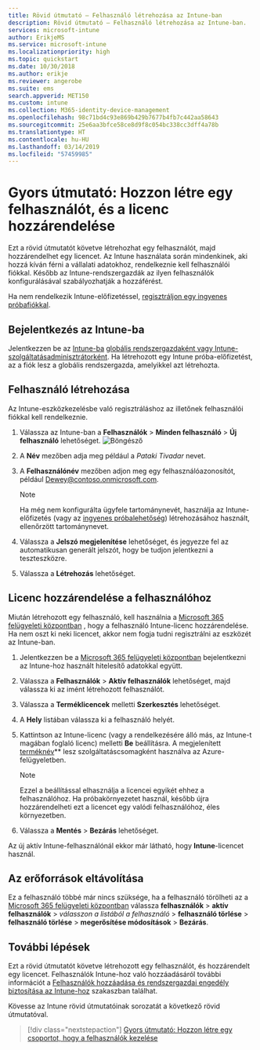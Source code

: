 ```yaml
---
title: Rövid útmutató – Felhasználó létrehozása az Intune-ban
description: Rövid útmutató – Felhasználó létrehozása az Intune-ban.
services: microsoft-intune
author: ErikjeMS
ms.service: microsoft-intune
ms.localizationpriority: high
ms.topic: quickstart
ms.date: 10/30/2018
ms.author: erikje
ms.reviewer: angerobe
ms.suite: ems
search.appverid: MET150
ms.custom: intune
ms.collection: M365-identity-device-management
ms.openlocfilehash: 98c71bd4c93e869b429b7677b4fb7c442aa58643
ms.sourcegitcommit: 25e6aa3bfce58ce8d9f8c054bc338cc3dff4a78b
ms.translationtype: HT
ms.contentlocale: hu-HU
ms.lasthandoff: 03/14/2019
ms.locfileid: "57459985"
---
```

# <a name="quickstart-create-a-user-and-assign-a-license-to-it"></a>Gyors útmutató: Hozzon létre egy felhasználót, és a licenc hozzárendelése

Ezt a rövid útmutatót követve létrehozhat egy felhasználót, majd hozzárendelhet egy licencet. Az Intune használata során mindenkinek, aki hozzá kíván férni a vállalati adatokhoz, rendelkeznie kell felhasználói fiókkal. Később az Intune-rendszergazdák az ilyen felhasználók konfigurálásával szabályozhatják a hozzáférést.

Ha nem rendelkezik Intune-előfizetéssel, [regisztráljon egy ingyenes próbafiókkal](free-trial-sign-up.md).

## <a name="sign-in-to-intune"></a>Bejelentkezés az Intune-ba

Jelentkezzen be az [Intune-ba](https://aka.ms/intuneportal) [globális rendszergazdaként vagy Intune-szolgáltatásadminisztrátorként](users-add.md#types-of-administrators). Ha létrehozott egy Intune próba-előfizetést, az a fiók lesz a globális rendszergazda, amelyikkel azt létrehozta.

## <a name="create-a-user"></a>Felhasználó létrehozása

Az Intune-eszközkezelésbe való regisztráláshoz az illetőnek felhasználói fiókkal kell rendelkeznie.

1. Válassza az Intune-ban a **Felhasználók** > **Minden felhasználó** > **Új felhasználó** lehetőséget.
![Böngésző](media/quickstart-create-user/create-user.png)
2. A **Név** mezőben adja meg például a *Pataki Tivadar* nevet.
3. A **Felhasználónév** mezőben adjon meg egy felhasználóazonosítót, például Dewey@contoso.onmicrosoft.com.

    > [!NOTE]
    > Ha még nem konfigurálta ügyfele tartománynevét, használja az Intune-előfizetés (vagy az [ingyenes próbalehetőség](free-trial-sign-up.md#sign-up-for-a-microsoft-intune-free-trial)) létrehozásához használt, ellenőrzött tartománynevet. 

4. Válassza a **Jelszó megjelenítése** lehetőséget, és jegyezze fel az automatikusan generált jelszót, hogy be tudjon jelentkezni a teszteszközre.
5. Válassza a **Létrehozás** lehetőséget.

## <a name="assign-a-license-to-the-user"></a>Licenc hozzárendelése a felhasználóhoz

Miután létrehozott egy felhasználó, kell használnia a [Microsoft 365 felügyeleti központban](http://go.microsoft.com/fwlink/p/?LinkId=698854) , hogy a felhasználó Intune-licenc hozzárendelése. Ha nem oszt ki neki licencet, akkor nem fogja tudni regisztrálni az eszközét az Intune-ban. 

1. Jelentkezzen be a [Microsoft 365 felügyeleti központban](http://go.microsoft.com/fwlink/p/?LinkId=698854) bejelentkezni az Intune-hoz használt hitelesítő adatokkal együtt.
2. Válassza a **Felhasználók** > **Aktív felhasználók** lehetőséget, majd válassza ki az imént létrehozott felhasználót.
3. Válassza a **Terméklicencek** melletti **Szerkesztés** lehetőséget.
4. A **Hely** listában válassza ki a felhasználó helyét.
5. Kattintson az Intune-licenc (vagy a rendelkezésére álló más, az Intune-t magában foglaló licenc) melletti **Be** beállításra. A megjelenített [terméknév](https://docs.microsoft.com/azure/active-directory/users-groups-roles/licensing-service-plan-reference)** lesz szolgáltatáscsomagként használva az Azure-felügyeletben. 

   > [!NOTE]
   > Ezzel a beállítással elhasználja a licencei egyikét ehhez a felhasználóhoz. Ha próbakörnyezetet használ, később újra hozzárendelheti ezt a licencet egy valódi felhasználóhoz, éles környezetben.
6. Válassza a **Mentés** > **Bezárás** lehetőséget.

Az új aktív Intune-felhasználónál ekkor már látható, hogy **Intune**-licencet használ.

## <a name="clean-up-resources"></a>Az erőforrások eltávolítása

Ez a felhasználó többé már nincs szüksége, ha a felhasználó törölheti az a [Microsoft 365 felügyeleti központban](http://go.microsoft.com/fwlink/p/?LinkId=698854) válassza **felhasználók** > **aktív felhasználók**  >  *válasszon a listából a felhasználó* > **felhasználó törlése** > **felhasználó törlése** > **megerősítése módosítások** > **Bezárás**.

## <a name="next-steps"></a>További lépések

Ezt a rövid útmutatót követve létrehozott egy felhasználót, és hozzárendelt egy licencet. Felhasználók Intune-hoz való hozzáadásáról további információt a [Felhasználók hozzáadása és rendszergazdai engedély biztosítása az Intune-hoz](users-add.md) szakaszban találhat.

Kövesse az Intune rövid útmutatóinak sorozatát a következő rövid útmutatóval.

> [!div class="nextstepaction"]
> [Gyors útmutató: Hozzon létre egy csoportot, hogy a felhasználók kezelése](quickstart-create-group.md)
